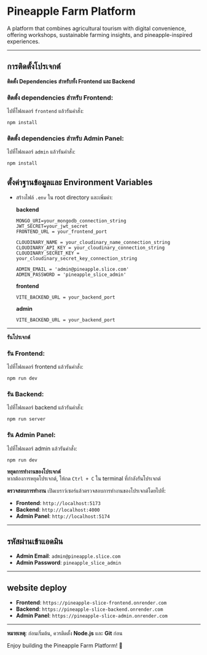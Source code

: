 # Pineapple Farm Platform

A platform that combines agricultural tourism with digital convenience, offering workshops, sustainable farming insights, and pineapple-inspired experiences.

---

## การติดตั้งโปรเจกต์  

**ติดตั้ง Dependencies สำหรับทั้ง Frontend และ Backend**

   ### ติดตั้ง dependencies สำหรับ **Frontend**:
   ไปที่โฟลเดอร์ `frontend` แล้วรันคำสั่ง:
   ```bash
   npm install
   ```

   ### ติดตั้ง dependencies สำหรับ **Admin Panel**:
   ไปที่โฟลเดอร์ `admin` แล้วรันคำสั่ง:
   ```bash
   npm install
   ```

## ตั้งค่าฐานข้อมูลและ Environment Variables 
   
   - สร้างไฟล์ `.env` ใน root directory และเพิ่มค่า:

     **backend**
     ```env
     MONGO_URI=your_mongodb_connection_string
     JWT_SECRET=your_jwt_secret
     FRONTEND_URL = your_frontend_port
      
     CLOUDINARY_NAME = your_cloudinary_name_connection_string
     CLOUDINARY_API_KEY = your_cloudinary_connection_string
     CLOUDINARY_SECRET_KEY = your_cloudinary_secret_key_connection_string
      
     ADMIN_EMAIL = 'admin@pineapple.slice.com'
     ADMIN_PASSWORD = 'pineapple_slice_admin'

     ```

     **frontend**
     ```env
     VITE_BACKEND_URL = your_backend_port
     ```

     **admin**
     ```env
     VITE_BACKEND_URL = your_backend_port
     ```

---
**รันโปรเจกต์**

   ### รัน **Frontend**:
   ไปที่โฟลเดอร์ frontend แล้วรันคำสั่ง:
   ```bash
   npm run dev
   ```

   ### รัน **Backend**:
   ไปที่โฟลเดอร์ backend แล้วรันคำสั่ง:
   ```bash
   npm run server
   ```

   ### รัน **Admin Panel**:
   ไปที่โฟลเดอร์ admin แล้วรันคำสั่ง:
   ```bash
   npm run dev
   ```

**หยุดการทำงานของโปรเจกต์**  
   หากต้องการหยุดโปรเจกต์, ให้กด `Ctrl + C` ใน terminal ที่กำลังรันโปรเจกต์

**ตรวจสอบการทำงาน**
   เปิดเบราว์เซอร์แล้วตรวจสอบการทำงานของโปรเจกต์โดยไปที่:
   - **Frontend**: `http://localhost:5173`
   - **Backend**: `http://localhost:4000`  
   - **Admin Panel**: `http://localhost:5174`

---

## รหัสผ่านเข้าแอดมิน  
- **Admin Email**: `admin@pineapple.slice.com`  
- **Admin Password**: `pineapple_slice_admin`

---

## website deploy
   - **Frontend**: `https://pineapple-slice-frontend.onrender.com`
   - **Backend**: `https://pineapple-slice-backend.onrender.com`  
   - **Admin Panel**: `https://pineapple-slice-admin.onrender.com`

---

**หมายเหตุ**: ก่อนเริ่มต้น, ควรติดตั้ง **Node.js** และ **Git** ก่อน

Enjoy building the Pineapple Farm Platform! 🍍
